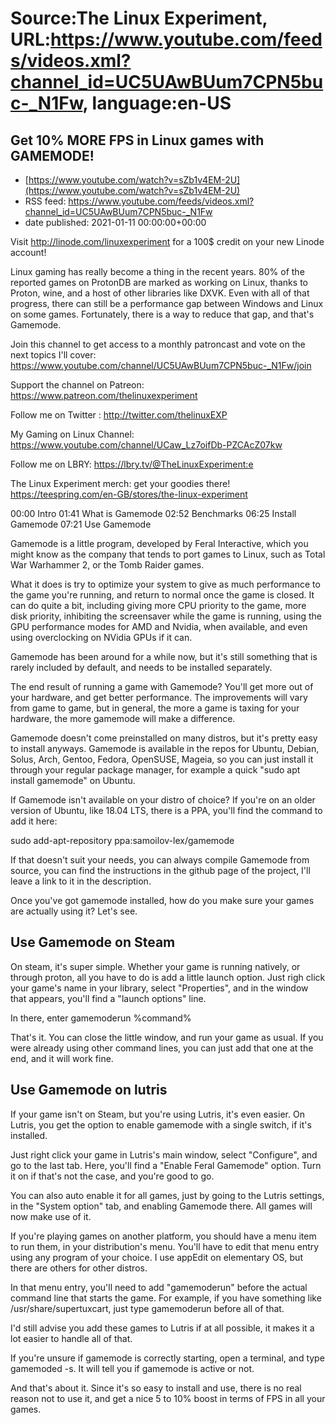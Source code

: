 # Source:The Linux Experiment, URL:https://www.youtube.com/feeds/videos.xml?channel_id=UC5UAwBUum7CPN5buc-_N1Fw, language:en-US

## Get 10% MORE FPS in Linux games with GAMEMODE!
 - [https://www.youtube.com/watch?v=sZb1v4EM-2U](https://www.youtube.com/watch?v=sZb1v4EM-2U)
 - RSS feed: https://www.youtube.com/feeds/videos.xml?channel_id=UC5UAwBUum7CPN5buc-_N1Fw
 - date published: 2021-01-11 00:00:00+00:00

Visit http://linode.com/linuxexperiment for a 100$ credit on your new Linode account!

Linux gaming has really become a thing in the recent years. 80% of the reported games on ProtonDB are marked as working on Linux, thanks to Proton, wine, and a host of other libraries like DXVK. Even with all of that progress, there can still be a performance gap between Windows and Linux on some games. Fortunately, there is a way to reduce that gap, and that's Gamemode.

Join this channel to get access to a monthly patroncast and vote on the next topics I'll cover:
https://www.youtube.com/channel/UC5UAwBUum7CPN5buc-_N1Fw/join

Support the channel on Patreon: 
https://www.patreon.com/thelinuxexperiment

Follow me on Twitter : http://twitter.com/thelinuxEXP

My Gaming on Linux Channel: https://www.youtube.com/channel/UCaw_Lz7oifDb-PZCAcZ07kw

Follow me on LBRY: https://lbry.tv/@TheLinuxExperiment:e

The Linux Experiment merch: get your goodies there! https://teespring.com/en-GB/stores/the-linux-experiment


00:00 Intro
01:41 What is Gamemode
02:52 Benchmarks
06:25 Install Gamemode
07:21 Use Gamemode

Gamemode is a little program, developed by Feral Interactive, which you might know as the company that tends to port games to Linux, such as Total War Warhammer 2, or the Tomb Raider games.

What it does is try to optimize your system to give as much performance to the game you're running, and return to normal once the game is closed. It can do quite a bit, including giving more CPU priority to the game, more disk priority, inhibiting the screensaver while the game is running,  using the GPU performance modes for AMD and Nvidia, when available, and even using overclocking on NVidia GPUs if it can.

Gamemode has been around for a while now, but it's still something that is rarely included by default, and needs to be installed separately.

The end result of running a game with Gamemode? You'll get more out of your hardware, and get better performance. The improvements will vary from game to game, but in general, the more a game is taxing for your hardware, the more gamemode will make a difference. 

Gamemode doesn't come preinstalled on many distros, but it's pretty easy to install anyways. Gamemode is available in the repos for Ubuntu, Debian, Solus, Arch, Gentoo, Fedora, OpenSUSE, Mageia, so you can just install it through your regular package manager, for example a quick
"sudo apt install gamemode" on Ubuntu.

If Gamemode isn't available on your distro of choice? If you're on an older version of Ubuntu, like 18.04 LTS, there is a PPA, you'll find the command to add it here:

sudo add-apt-repository ppa:samoilov-lex/gamemode

If that doesn't suit your needs, you can always compile Gamemode from source, you can find the instructions in the github page of the project, I'll leave a link to it in the description.

Once you've got gamemode installed, how do you make sure your games are actually using it? Let's see.

## Use Gamemode on Steam
On steam, it's super simple. Whether your game is running natively, or through proton, all you have to do is add a little launch option. Just righ click your game's name in your library, select "Properties", and in the window that appears, you'll find a "launch options" line.

In there, enter gamemoderun %command%

That's it. You can close the little window, and run your game as usual. If you were already using other command lines, you can just add that one at the end, and it will work fine.

## Use Gamemode on lutris

If your game isn't on Steam, but you're using Lutris, it's even easier. On Lutris, you get the option to enable gamemode with a single switch, if it's installed.

Just right click your game in Lutris's main window, select "Configure", and go to the last tab.
Here, you'll find a "Enable Feral Gamemode" option. Turn it on if that's not the case, and you're good to go.

You can also auto enable it for all games, just by going to the Lutris settings, in the "System option" tab, and enabling Gamemode there. All games will now make use of it.

If you're playing games on another platform, you should have a menu item to run them, in your distribution's menu. You'll have to edit that menu entry using any program of your choice. I use appEdit on elementary OS, but there are others for other distros.

In that menu entry, you'll need to add "gamemoderun" before the actual command line that starts the game. For example, if you have something like /usr/share/supertuxcart, just type gamemoderun before all of that.

I'd still advise you add these games to Lutris if at all possible, it makes it a lot easier to handle all of that.

If you're unsure if gamemode is correctly starting, open a terminal, and type gamemoded -s.
It will tell you if gamemode is active or not.

And that's about it. Since it's so easy to install and use, there is no real reason not to use it, and get a nice 5 to 10% boost in terms of FPS in all your games.

